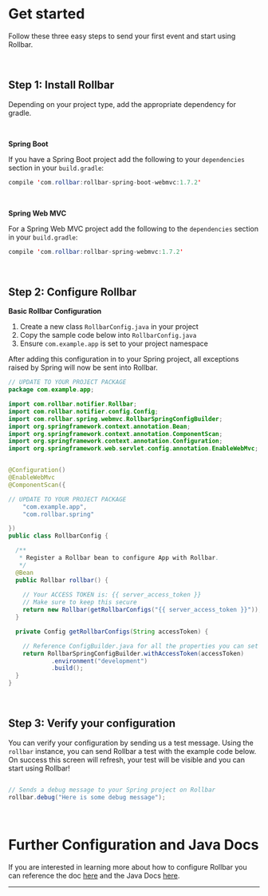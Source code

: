 # Get started 

Follow these three easy steps to send your first event and start using Rollbar.

<br />

## Step 1: Install Rollbar 

Depending on your project type, add the appropriate dependency for gradle.

<br />


**Spring Boot**

If you have a Spring Boot project add the following to your `dependencies` section in your `build.gradle`:
 
``` java
compile 'com.rollbar:rollbar-spring-boot-webmvc:1.7.2'
```

<br />


**Spring Web MVC**

For a Spring Web MVC project add the following to the `dependencies` section in your `build.gradle`: 

``` java
compile 'com.rollbar:rollbar-spring-webmvc:1.7.2'
```

<br />

## Step 2: Configure Rollbar

**Basic Rollbar Configuration**
1. Create a new class `RollbarConfig.java` in your project
2. Copy the sample code below into  `RollbarConfig.java`
3. Ensure `com.example.app` is set to your project namespace

After adding this configuration in to your Spring project, all exceptions raised by Spring will now be sent into Rollbar.

``` java
// UPDATE TO YOUR PROJECT PACKAGE
package com.example.app;

import com.rollbar.notifier.Rollbar;
import com.rollbar.notifier.config.Config;
import com.rollbar.spring.webmvc.RollbarSpringConfigBuilder;
import org.springframework.context.annotation.Bean;
import org.springframework.context.annotation.ComponentScan;
import org.springframework.context.annotation.Configuration;
import org.springframework.web.servlet.config.annotation.EnableWebMvc;


@Configuration()
@EnableWebMvc
@ComponentScan({

// UPDATE TO YOUR PROJECT PACKAGE
    "com.example.app",
    "com.rollbar.spring"

})
public class RollbarConfig {

  /**
   * Register a Rollbar bean to configure App with Rollbar.
   */
  @Bean
  public Rollbar rollbar() {
  
    // Your ACCESS TOKEN is: {{ server_access_token }}
    // Make sure to keep this secure    
    return new Rollbar(getRollbarConfigs("{{ server_access_token }}"));
  }

  private Config getRollbarConfigs(String accessToken) {

    // Reference ConfigBuilder.java for all the properties you can set for Rollbar
    return RollbarSpringConfigBuilder.withAccessToken(accessToken)
            .environment("development")
            .build();
  }
}
```

<br />

## Step 3: Verify your configuration

You can verify your configuration by sending us a test message. Using the `rollbar` instance, you can send Rollbar a test with the example code below. On success this screen will refresh, your test will be visible and you can start using Rollbar!


``` java

// Sends a debug message to your Spring project on Rollbar
rollbar.debug("Here is some debug message");

```

<br />


# Further Configuration and Java Docs

If you are interested in learning more about how to configure Rollbar you can reference the doc <a href="https://docs.rollbar.com/docs/spring#configure-the-rollbar-bean" target="_blank" rel="noopener">here</a> and the Java Docs <a href="https://javadoc.io/doc/com.rollbar" target="_blank" rel="noopener">here</a>.


***
